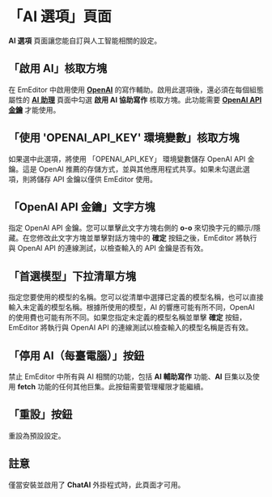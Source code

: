 # 「AI 選項」頁面

**AI 選項** 頁面讓您能自訂與人工智能相關的設定。

## 「啟用 AI」核取方塊

在 EmEditor 中啟用使用 [**OpenAI**](https://openai.com/) 的寫作輔助。啟用此選項後，還必須在每個組態屬性的 [**AI 助理**](../../properties/ai_assist/index) 頁面中勾選 **啟用 AI 協助寫作** 核取方塊。此功能需要 [**OpenAI API 金鑰**](https://platform.openai.com/api-keys) 才能使用。

## 「使用 'OPENAI_API_KEY' 環境變數」核取方塊

如果選中此選項，將使用 「OPENAI_API_KEY」 環境變數儲存 OpenAI API 金鑰。這是 OpenAI 推薦的存儲方式，並與其他應用程式共享。如果未勾選此選項，則將儲存 API 金鑰以僅供 EmEditor 使用。

## 「OpenAI API 金鑰」文字方塊

指定 OpenAI API 金鑰。您可以單擊此文字方塊右側的 **o-o** 來切換字元的顯示/隱藏。在您修改此文字方塊並單擊對話方塊中的 **確定** 按鈕之後，EmEditor 將執行與 OpenAI API 的連線測試，以檢查輸入的 API 金鑰是否有效。

## 「首選模型」下拉清單方塊

指定您要使用的模型的名稱。您可以從清單中選擇已定義的模型名稱，也可以直接輸入未定義的模型名稱。根據所使用的模型，AI 的響應可能有所不同，OpenAI 的使用費也可能有所不同。如果您指定未定義的模型名稱並單擊 **確定** 按鈕，EmEditor 將執行與 OpenAI API 的連線測試以檢查輸入的模型名稱是否有效。

## 「停用 AI（每臺電腦）」按鈕

禁止 EmEditor 中所有與 AI 相關的功能，包括 **AI 輔助寫作** 功能、**AI** 巨集以及使用 **fetch** 功能的任何其他巨集。此按鈕需要管理權限才能繼續。

## 「重設」按鈕

重設為預設設定。

## 註意

僅當安裝並啟用了 **ChatAI** 外掛程式時，此頁面才可用。